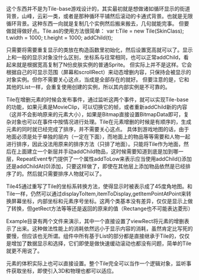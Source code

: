 这个东西并不是为Tile-base游戏设计的，其实最初就是想做诸如循环显示的街道背景，山峰，云彩一类，或者是那种循环平铺然后滚动的卡通式背景。也就是无限循环背景。这种东西一向就是复制几个实例然后搬来搬去，几句就能完事。
但要做就得做好点。Tile.as的使用方法很简单：
var t:Tile = new Tile(SkinClass);
t.width = 1000;
t.height = 1000;
addChild(t);

只需要将需要重复显示的类放在构造函数里初始化，然后设置宽高就可以了。显示上和一般的显示对象没什么区别，坐标系与往常相同，也可以正常addChild，看起来就是根据宽高复制了N份皮肤实例的普通Sprite。
但实际上并不是这样。它会根据自己的可显示范围（屏幕和scrollRect）来动态增删内容，只保持会被显示的对象实例。但你不需要关心这点，当成是全部存在的就好。
但要注意的是，它和其他的List一样，会重复使用创建的实例，所以其内部实例是不可靠的。

Tile在增删元素的时候会发布事件，通过监听这两个事件，就可以实现Tile-base的功能，如果元素是MovieClip，可以切换它的帧，或者重新addChild新的内容（这并不会影响原来的元素大小），如果是Bitmap直接设置BitmapData即可，复杂对象也可以在事件中按情况进行处理。Tile在元素增删的时候是有顺序的，生成元素的同时就已经完成了排序，并不需要关心这点。
具体到游戏地图的话，由于地面必须是处于单独的层内（一定在下面），而地面上的物品等等需要和人物一起进行排序，因此没法用原来的排序方法（只排了地面）。只能将Tile作为地面，然后在上面建立一个新层并手动addChild物品，这时候需要知道到底是加到哪一层，RepeatEvent专门提供了一个属性addToLow来表示应当使用addChild()添加还是addChildAt(0)添加，只要这样做了，即使在其他层上添加物品依然是已经排序了的。然后就只需要排序人物就可以了。

Tile45通过重写了Tile的坐标系转换方法，使得显示时被表示成了45度角地图。和Tile一样，仍然可以通过displayToItem,itemToDisplay,getItemPointAtPoint来转换屏幕坐标，内部坐标和元素序号坐标。这两个类基本没有差异，仅仅是显示上做了转换，但getRect方法等等还是返回的原来的值（Rectange也不可能表达菱形）

Example目录有两个文件来演示，其中一个直接设置了viewRect将元素的增删表示了出来。这种做法性能上的消耗依然远小于显示内容的消耗，虽然肯定比写死的要慢，但应该也无所谓。组件中所有基于List的部分都是直接继承于Tile的，仅仅是增加了数据显示和选择，它们即使是做快速缓动滚动也都没有问题，简单的Tile就更不用说了。

元素的体积实际上也可以直接设置。整个Tile完全可以当作一个逻辑对象，监听事件获取坐标，即使引入3D和物理也都可以适应。